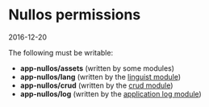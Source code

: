 Nullos permissions
=====================
2016-12-20


The following must be writable:

- **app-nullos/assets** (written by some modules)
- **app-nullos/lang** (written by the [linguist module](https://github.com/lingtalfi/nullos-admin/tree/master/doc/modules/linguist-module.md))
- **app-nullos/crud** (written by the [crud module](https://github.com/lingtalfi/nullos-admin/tree/master/doc/modules/crud-module.md))
- **app-nullos/log** (written by the [application log module](https://github.com/lingtalfi/nullos-admin/tree/master/doc/modules/applicationlog-module.md))
